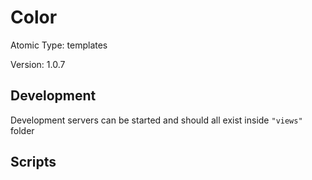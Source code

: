 # Color

Atomic Type: templates

Version: 1.0.7

## Development

Development servers can be started and should all exist inside `"views"` folder

## Scripts
